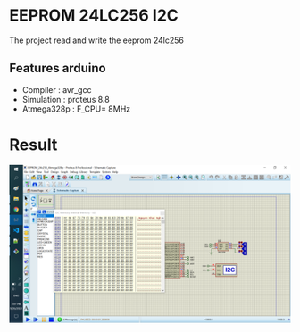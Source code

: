 # EEPROM 24LC256 I2C

The project read and write the eeprom 24lc256

## Features arduino

- Compiler      : avr_gcc
- Simulation    : proteus 8.8
- Atmega328p    : F_CPU= 8MHz

# Result
![image info](./Image/Eeprom_24LC256_I2C.png)